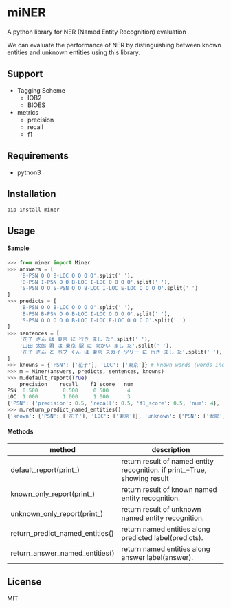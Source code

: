 # miNER

A python library for NER (Named Entity Recognition) evaluation

We can evaluate the performance of NER by distinguishing between known entities and unknown entities using this library.


## Support

- Tagging Scheme
    - IOB2
    - BIOES
- metrics
    - precision
    - recall
    - f1


## Requirements

- python3


## Installation

```shell
pip install miner
```


## Usage

#### Sample

```python
>>> from miner import Miner
>>> answers = [
    'B-PSN O O B-LOC O O O O'.split(' '),
    'B-PSN I-PSN O O B-LOC I-LOC O O O O'.split(' '),
    'S-PSN O O S-PSN O O B-LOC I-LOC E-LOC O O O O'.split(' ')
]
>>> predicts = [
    'B-PSN O O B-LOC O O O O'.split(' '),
    'B-PSN B-PSN O O B-LOC I-LOC O O O O'.split(' '),
    'S-PSN O O O O O B-LOC I-LOC E-LOC O O O O'.split(' ')
]
>>> sentences = [
    '花子 さん は 東京 に 行き まし た'.split(' '),
    '山田 太郎 君 は 東京 駅 に 向かい まし た'.split(' '),
    '花子 さん と ボブ くん は 東京 スカイ ツリー に 行き まし た'.split(' '),
]
>>> knowns = {'PSN': ['花子'], 'LOC': ['東京']} # known words (words included in training data)
>>> m = Miner(answers, predicts, sentences, knowns)
>>> m.default_report(True)
	precision    recall    f1_score   num
PSN	 0.500        0.500     0.500      4
LOC	 1.000        1.000     1.000      3
{'PSN': {'precision': 0.5, 'recall': 0.5, 'f1_score': 0.5, 'num': 4}, 'LOC': {'precision': 1.0, 'recall': 1.0, 'f1_score': 1.0, 'num': 3}}
>>> m.return_predict_named_entities()
{'known': {'PSN': ['花子'], 'LOC': ['東京']}, 'unknown': {'PSN': ['太郎', '山田'], 'LOC': ['東京駅', '東京スカイツリー']}}
```

#### Methods

|  method  |  description  |
| ---- | ---- |
|  default\_report(print\_)  |  return result of named entity recognition. if print\_=True, showing result   |
|  known\_only\_report(print\_)  |  return result of known named entity recognition.  |
|  unknown\_only\_report(print\_)  |  return result of unknown named entity recognition.  |
|  return\_predict\_named\_entities()  |  return named entities along predicted label(predicts). |
|  return\_answer\_named\_entities()  |  return named entities along answer label(answer). |


## License

MIT
